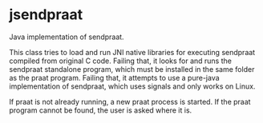 # jsendpraat

Java implementation of sendpraat.

This class tries to load and run JNI native libraries for executing sendpraat compiled from
original C code.  Failing that, it looks for and runs the sendpraat standalone program, which 
must be installed in the same folder as the praat program. Failing that, it attempts to use
a pure-java implementation of sendpraat, which uses signals and only works on Linux.

If praat is not already running, a new praat process is started. If the praat program cannot
be found, the user is asked where it is.
